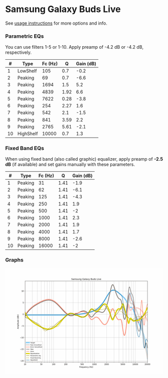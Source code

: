 # Samsung Galaxy Buds Live
See [usage instructions](https://github.com/jaakkopasanen/AutoEq#usage) for more options and info.

### Parametric EQs
You can use filters 1-5 or 1-10. Apply preamp of -4.2 dB or -4.2 dB, respectively.

|   # | Type      |   Fc (Hz) |    Q |   Gain (dB) |
|-----|-----------|-----------|------|-------------|
|   1 | LowShelf  |       105 | 0.7  |        -0.2 |
|   2 | Peaking   |        69 | 0.7  |        -6.6 |
|   3 | Peaking   |      1694 | 1.5  |         5.2 |
|   4 | Peaking   |      4839 | 1.92 |         6.6 |
|   5 | Peaking   |      7622 | 0.28 |        -3.8 |
|   6 | Peaking   |       254 | 2.27 |         1.6 |
|   7 | Peaking   |       542 | 2.1  |        -1.5 |
|   8 | Peaking   |       841 | 3.59 |         2.2 |
|   9 | Peaking   |      2765 | 5.61 |        -2.1 |
|  10 | HighShelf |     10000 | 0.7  |         1.3 |

### Fixed Band EQs
When using fixed band (also called graphic) equalizer, apply preamp of **-2.5 dB** (if available) and set gains manually with these parameters.

|   # | Type    |   Fc (Hz) |    Q |   Gain (dB) |
|-----|---------|-----------|------|-------------|
|   1 | Peaking |        31 | 1.41 |        -1.9 |
|   2 | Peaking |        62 | 1.41 |        -6.1 |
|   3 | Peaking |       125 | 1.41 |        -4.3 |
|   4 | Peaking |       250 | 1.41 |         1.9 |
|   5 | Peaking |       500 | 1.41 |        -2   |
|   6 | Peaking |      1000 | 1.41 |         2.3 |
|   7 | Peaking |      2000 | 1.41 |         1.9 |
|   8 | Peaking |      4000 | 1.41 |         1.7 |
|   9 | Peaking |      8000 | 1.41 |        -2.6 |
|  10 | Peaking |     16000 | 1.41 |        -2   |

### Graphs
![](./Samsung%20Galaxy%20Buds%20Live.png)
